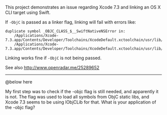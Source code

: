 This project demonstrates an issue regarding Xcode 7.3 and
linking an OS X CLI target using Swift. 

If `-ObjC` is passed as a linker flag, linking will fail with
errors like:

```
duplicate symbol _OBJC_CLASS_$__SwiftNativeNSError in:
    /Applications/Xcode-7.3.app/Contents/Developer/Toolchains/XcodeDefault.xctoolchain/usr/lib/swift_static/macosx/libswiftRuntime.a(ErrorObject.mm.o)
    /Applications/Xcode-7.3.app/Contents/Developer/Toolchains/XcodeDefault.xctoolchain/usr/lib/swift_static/macosx/libswiftCore.a(ErrorObject.mm.o)
```

Linking works fine if `-ObjC` is not being passed.

See also <http://www.openradar.me/25289652>

----

@below here

My first step was to check if the -objc flag is still needed, and apparently it is not. The flag was used to load all symbols from ObjC static libs, and Xcode 7.3 seems to be using lObjCLib for that. What is your application of the -objc flag?


